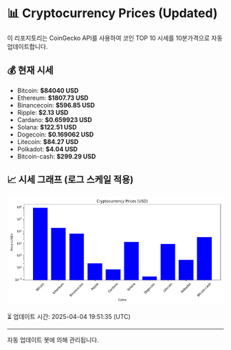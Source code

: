 
# 📊 Cryptocurrency Prices (Updated)

이 리포지토리는 CoinGecko API를 사용하여 코인 TOP 10 시세를 10분가격으로 자동 업데이트합니다.

## 💰 현재 시세
- Bitcoin: **$84040 USD**
- Ethereum: **$1807.73 USD**
- Binancecoin: **$596.85 USD**
- Ripple: **$2.13 USD**
- Cardano: **$0.659923 USD**
- Solana: **$122.51 USD**
- Dogecoin: **$0.169062 USD**
- Litecoin: **$84.27 USD**
- Polkadot: **$4.04 USD**
- Bitcoin-cash: **$299.29 USD**

## 📈 시세 그래프 (로그 스케일 적용)
![Crypto Prices](crypto_prices.png)

⏳ 업데이트 시간: 2025-04-04 19:51:35 (UTC)

---
자동 업데이트 봇에 의해 관리됩니다.
